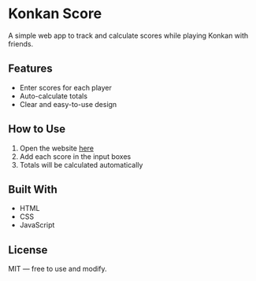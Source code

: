 # Konkan Score

A simple web app to track and calculate scores while playing Konkan with friends.

## Features
- Enter scores for each player
- Auto-calculate totals
- Clear and easy-to-use design

## How to Use
1. Open the website [here](https://yourusername.github.io/konkan-score/)
2. Add each score in the input boxes
3. Totals will be calculated automatically

## Built With
- HTML
- CSS
- JavaScript

## License
MIT — free to use and modify.